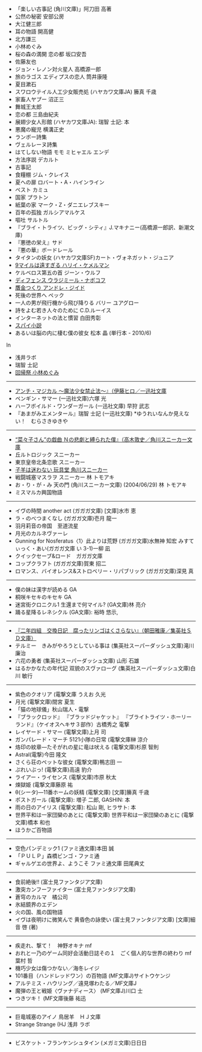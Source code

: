 * 「楽しい古事記 (角川文庫)」阿刀田 高著
* 公然の秘密 安部公房
* 大江健三郎
* 耳の物語 開高健
* 北方謙三
* 小林めぐみ
* 桜の森の満開 恋の都 坂口安吾
* 佐藤友也
* ジョン・レノン対火星人 高橋源一郎
* 旅のラゴス エディプスの恋人 筒井康隆
* 夏目漱石
* スワロウテイル人工少女販売処 (ハヤカワ文庫JA)	籘真 千歳
* 家畜人ヤプー 沼正三
* 舞城王太郎
* 恋の都 三島由紀夫
* 展翅少女人形館 (ハヤカワ文庫JA): 瑞智 士記: 本
* 悪魔の寵児 横溝正史
* ランボー詩集
* ヴェルレーヌ詩集
* はてしない物語 モモ ミヒャエル エンデ
* 方法序説 デカルト
* 古事記
* 食糧棚 ジム・クレイス
* 夏への扉 ロバート・A・ハインライン
* ペスト カミュ
* 国家 プラトン
* 紙葉の家 マーク・Z・ダニエレブスキー
* 百年の孤独 ガルシアマルケス
* 嘔吐 サルトル
* 『ブライ・トライツ、ビッグ・シティ』J.マキナニー(高橋源一郎訳、新潮文庫)
* 『悪徳の栄え』サド
* 『悪の華』ボードレール
* タイタンの妖女 (ハヤカワ文庫SF)カート・ヴォネガット・ジュニア
* [9マイルは遠すぎる ハリイ・ケメルマン](http://libros.exblog.jp/4000062)
* ケルベロス第五の首 ジーン・ウルフ
* [ディフェンス ウラジミール・ナボコフ](http://d.hatena.ne.jp/sangencyaya/20080927/1222526116)
* [贋金つくり アンドレ・ジイド](http://d.hatena.ne.jp/sangencyaya/20080622/1214062069)
* 死後の世界へ ペック
* 一人の男が飛行機から飛び降りる バリー ユアグロー
* 詩をよむ若き人々のために C.D.ルーイス
* インターネットの法と慣習 白田秀彰
* [スパイ小説](http://2chbooknews.blog114.fc2.com/blog-entry-1627.html)
* あるいは脳の内に棲む僕の彼女 松本 晶 (単行本 - 2010/6) 

ln

* 浅井ラボ
* 瑞智 士記
* [回帰祭 小林めぐみ](http://d.hatena.ne.jp/sangencyaya/20081113/1226586279)

*** 

* [アンチ・マジカル ～魔法少女禁止法～』（伊藤ヒロ／一迅社文庫](http://d.hatena.ne.jp/sangencyaya/20100731/1280586607)
* ペンギン・サマー (一迅社文庫)六塚 光
* ハーフボイルド・ワンダーガール (一迅社文庫) 早狩 武志
* 『あまがみエメンタール』瑞智 士記 (一迅社文庫)
*ゆうれいなんか見えない！　むらさきゆきや 
***
* [“菜々子さん”の戯曲 Ｎの悲劇と縛られた僕』（高木敦史／角川スニーカー文庫](http://d.hatena.ne.jp/sangencyaya/20100813/1281631851)
* 丘ルトロジック スニーカー
* 東京皇帝北条恋歌 スニーカー
* [子羊は迷わない 玩具堂 角川スニーカー](http://d.hatena.ne.jp/sangencyaya/20101110/1289400208)
* 戦闘城塞マスラヲ スニーカー 林 トモアキ
* お・り・が・み 天の門 (角川スニーカー文庫) (2004/06/29) 林 トモアキ
* ミスマルカ興国物語
***
* イヴの時間 another act (ガガガ文庫) [文庫]水市 恵
* ラ・のべつまくなし (ガガガ文庫)壱月 龍一
* 羽月莉音の帝国　至道流星
* 月光のカルネヴァーレ
* Gunning for Nosferatus〈1〉此よりは荒野 (ガガガ文庫)水無神 知宏
みすてぃっく・あい(ガガガ文庫 い 3-1)一柳 凪
* クイックセーブ&ロード　ガガガ文庫
* コップクラフト (ガガガ文庫)賀東 招二
* ロマンス、バイオレンス&ストロベリー・リパブリック (ガガガ文庫)深見 真
***
* 僕の妹は漢字が読める GA
* 桐咲キセキのキセキ GA
* 迷宮街クロニクル1 生還まで何マイル? (GA文庫)林 亮介
* 踊る星降るレネシクル (GA文庫): 裕時 悠示, 
***
* [『二年四組　交換日記　腐ったリンゴはくさらない』（朝田雅康／集英社ＳＤ文庫）](http://d.hatena.ne.jp/sangencyaya/20101125/1290694725)
* テルミー　きみがやろうとしている事は (集英社スーパーダッシュ文庫)滝川 廉治
* 六花の勇者 (集英社スーパーダッシュ文庫) 山形 石雄
* はるかかなたの年代記 双貌のスヴァローグ (集英社スーパーダッシュ文庫)白川 敏行
***
* 紫色のクオリア (電撃文庫 うえお 久光
* 月光 (電撃文庫)間宮 夏生
* 「猫の地球儀」秋山瑞人・電撃
* 『ブラックロッド』 『ブラッドジャケット』 『ブライトライツ・ホーリーランド』（ケイオスヘキサ３部作）古橋秀之 電撃
* レイヤード・サマー (電撃文庫)上月 司
* ガンパレード・マーチ 5121小隊の日常 (電撃文庫榊 涼介
* 烙印の紋章―たそがれの星に竜は吠える (電撃文庫)杉原 智則
* Astral(電撃)今田 隆文
* さくら荘のペットな彼女 (電撃文庫)鴨志田 一
* ぷれいぶっ! (電撃文庫)高遠 豹介
* ライアー・ライセンス (電撃文庫)市原 秋太
* 煉獄姫 (電撃文庫藤原 祐
* θ(シータ)―11番ホームの妖精 (電撃文庫) [文庫]籘真 千歳 
* ポストガール (電撃文庫): 増子 二郎, GASHIN: 本
* 雨の日のアイリス (電撃文庫): 松山 剛, ヒラサト: 本
* 世界平和は一家団欒のあとに (電撃文庫)	世界平和は一家団欒のあとに (電撃文庫)橋本 和也
* ほうかご百物語
***
* 空色パンデミック1 (ファミ通文庫)本田 誠
* 「ＰＵＬＰ」森橋ビンゴ・ファミ通
* ギャルゲエの世界よ、ようこそ ファミ通文庫 田尾典丈
***
* 食前絶後!! (富士見ファンタジア文庫)
* 激突カンフーファイター (富士見ファンタジア文庫)
* 蒼穹のカルマ　橘公司
* 氷結鏡界のエデン
* 火の国、風の国物語
* イヴは夜明けに微笑んで 黄昏色の詠使い (富士見ファンタジア文庫) [文庫]細音 啓 (著)
***
* 疾走れ、撃て！　神野オキナ mf
* おれと一乃のゲーム同好会活動日誌その１　ごく個人的な世界の終わり mf 葉村 哲
* 機巧少女は傷つかない／海冬レイジ
* 101番目（ハンドレッドワン）の百物語 (MF文庫J)サイトウケンジ
* アルテミス・ハウリング／遠見塚わたる／MF文庫J
* 魔弾の王と戦姫〈ヴァナディース〉 (MF文庫J)川口 士
* つきツキ！ (MF文庫後藤 祐迅
***
* 巨竜城塞のアイノ 鳥居羊　ＨＪ文庫
* Strange Strange (HJ 浅井 ラボ
***
* ビスケット・フランケンシュタイン (メガミ文庫)日日日
